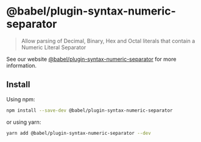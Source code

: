 # @babel/plugin-syntax-numeric-separator

> Allow parsing of Decimal, Binary, Hex and Octal literals that contain a Numeric Literal Separator

See our
website [@babel/plugin-syntax-numeric-separator](https://babeljs.io/docs/en/next/babel-plugin-syntax-numeric-separator.html)
for more information.

## Install

Using npm:

```sh
npm install --save-dev @babel/plugin-syntax-numeric-separator
```

or using yarn:

```sh
yarn add @babel/plugin-syntax-numeric-separator --dev
```
